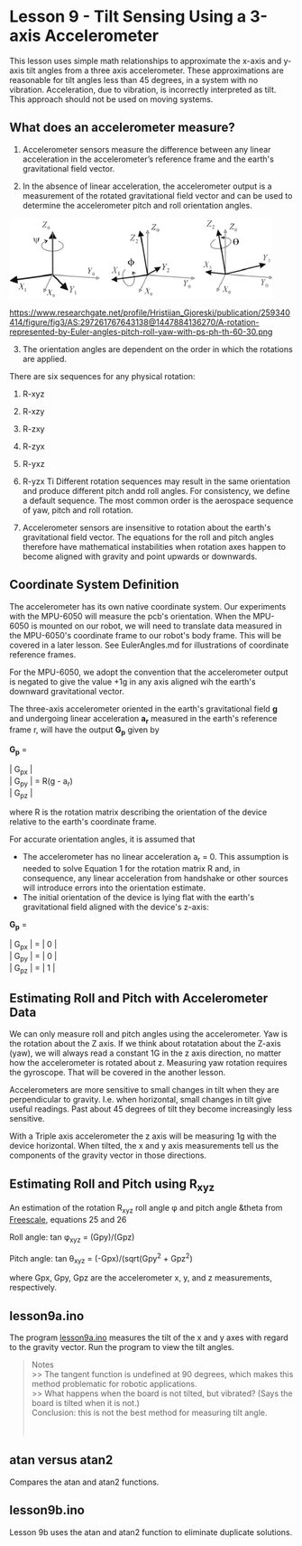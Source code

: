 # Lesson 9 - Tilt Sensing Using a 3-axis Accelerometer

This lesson uses simple math relationships to approximate the x-axis and y-axis tilt angles from a three axis accelerometer. These approximations are reasonable for tilt angles less than 45 degrees, in a system with no vibration. Acceleration, due to vibration, is incorrectly interpreted as tilt. This approach should not be used on moving systems. 


## What does an accelerometer measure?

1. Accelerometer sensors measure the difference between any linear acceleration in the accelerometer’s reference frame and the earth's gravitational field vector.

2. In the absence of linear acceleration, the accelerometer output is a measurement of the rotated gravitational field vector and can be used to determine the accelerometer pitch and roll orientation angles.

![Accelerometer Angles](./images/Euler-angles-pitch-roll-yaw.png "Accelerometer Angles")

https://www.researchgate.net/profile/Hristijan_Gjoreski/publication/259340414/figure/fig3/AS:297261767643138@1447884136270/A-rotation-represented-by-Euler-angles-pitch-roll-yaw-with-ps-ph-th-60-30.png 


3. The orientation angles are dependent on the order in which the rotations are applied. 

There are six sequences for any physical rotation:
1. R-xyz
2. R-xzy
3. R-zxy
4. R-zyx
5. R-yxz
6. R-yzx 
Ti
Different rotation sequences may result in the same orientation and produce different pitch andd roll angles. For consistency, we define a default sequence. The most common order is the aerospace sequence of yaw, pitch and roll rotation.

4. Accelerometer sensors are insensitive to rotation about the earth's gravitational field vector. The equations for the roll and pitch angles therefore have mathematical instabilities when rotation axes happen to become aligned with gravity and point upwards or downwards. 


## Coordinate System Definition

The accelerometer has its own native coordinate system. Our experiments with the MPU-6050 will measure the pcb's orientation. When the MPU-6050 is mounted on our robot, we will need to translate data measured in the MPU-6050's coordinate frame to our robot's body frame. This will be covered in a later lesson. See EulerAngles.md for illustrations of coordinate reference frames.

For the MPU-6050, we adopt the convention that the accelerometer output is negated to give the value +1g in any axis aligned wih the earth's downward gravitational vector.

The three-axis accelerometer oriented in the earth's gravitational field **g** and undergoing linear acceleration **a<sub>r</sub>** measured in the earth's reference frame r, will have the output **G<sub>p</sub>** given by

**G<sub>p</sub>** = <br>

| G<sub>px</sub> |<br>
| G<sub>py</sub> |  = R(g - a<sub>r</sub>)<br>
| G<sub>pz</sub> |<br>

where R is the rotation matrix describing the orientation of the device relative to the earth's coordinate frame.

For accurate orientation angles, it is assumed that<br>
- The accelerometer has no linear acceleration a<sub>r</sub> = 0. This assumption is needed to solve Equation 1 for the rotation matrix R and, in consequence, any linear acceleration from handshake or other sources will introduce errors into the orientation estimate.<br>
- The initial orientation of the device is lying flat with the earth's gravitational field aligned with the device's z-axis:

**G<sub>p</sub>** = <br>

| G<sub>px</sub> |  = | 0 |<br>
| G<sub>py</sub> |  = | 0 |<br>
| G<sub>pz</sub> |  = | 1 |<br>


## Estimating Roll and Pitch with Accelerometer Data

We can only measure roll and pitch angles using the accelerometer. Yaw is the rotation about the Z axis. If we think about rotatation about the Z-axis (yaw), we will always read a constant 1G in the z axis direction, no matter how the accelerometer is rotated about z. Measuring yaw rotation requires the gyroscope. That will be covered in the another lesson.

Accelerometers are more sensitive to small changes in tilt when they are perpendicular to gravity. I.e. when horizontal, small changes in tilt give useful readings. Past about 45 degrees of tilt they become increasingly less sensitive. 

With a Triple axis accelerometer the z axis will be measuring 1g with the device horizontal. When tilted, the x and y axis measurements tell us the components of the gravity vector in those directions.


## Estimating Roll and Pitch using R<sub>xyz</sub> 

An estimation of the rotation R<sub>xyz</sub> roll angle &phi; and pitch angle &theta from [Freescale](./datasheets/AN3461.pdf), equations 25 and 26

Roll angle: tan &phi;<sub>xyz</sub> = (Gpy)/(Gpz)

Pitch angle: tan &theta;<sub>xyz</sub> = (-Gpx)/(sqrt(Gpy<sup>2</sup> + Gpz<sup>2</sup>)

where Gpx, Gpy, Gpz are the accelerometer x, y, and z measurements, respectively.



## lesson9a.ino

The program [lesson9a.ino](lesson9a.ino) measures the tilt of the x and y axes with regard to the gravity vector. Run the program to view the tilt angles. 

>Notes<br>
    >> The tangent function is undefined at 90 degrees, which makes this method problematic for robotic applications.<br>
    >> What happens when the board is not tilted, but vibrated? (Says the board is tilted when it is not.)<br>
>Conclusion: this is not the best method for measuring tilt angle.<br>
<br><br>


## atan versus atan2

Compares the atan and atan2 functions.


## lesson9b.ino

Lesson 9b uses the atan and atan2 function to eliminate duplicate solutions.
